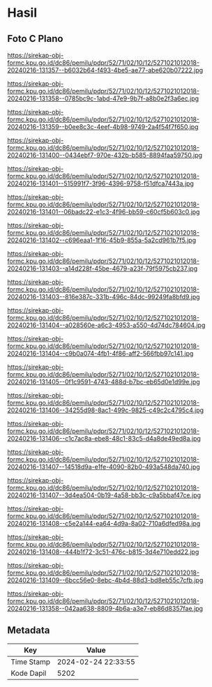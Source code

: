 # Hasil

## Foto C Plano

https://sirekap-obj-formc.kpu.go.id/dc86/pemilu/pdpr/52/71/02/10/12/5271021012018-20240216-131357--b6032b64-f493-4be5-ae77-abe620b07222.jpg

https://sirekap-obj-formc.kpu.go.id/dc86/pemilu/pdpr/52/71/02/10/12/5271021012018-20240216-131358--0785bc9c-1abd-47e9-9b7f-a8b0e2f3a6ec.jpg

https://sirekap-obj-formc.kpu.go.id/dc86/pemilu/pdpr/52/71/02/10/12/5271021012018-20240216-131359--b0ee8c3c-4eef-4b98-9749-2a4f54f7f650.jpg

https://sirekap-obj-formc.kpu.go.id/dc86/pemilu/pdpr/52/71/02/10/12/5271021012018-20240216-131400--0434ebf7-970e-432b-b585-8894faa59750.jpg

https://sirekap-obj-formc.kpu.go.id/dc86/pemilu/pdpr/52/71/02/10/12/5271021012018-20240216-131401--515991f7-3f96-4396-9758-f51dfca7443a.jpg

https://sirekap-obj-formc.kpu.go.id/dc86/pemilu/pdpr/52/71/02/10/12/5271021012018-20240216-131401--06badc22-e1c3-4f96-bb59-c60cf5b603c0.jpg

https://sirekap-obj-formc.kpu.go.id/dc86/pemilu/pdpr/52/71/02/10/12/5271021012018-20240216-131402--c696eaa1-1f16-45b9-855a-5a2cd961b7f5.jpg

https://sirekap-obj-formc.kpu.go.id/dc86/pemilu/pdpr/52/71/02/10/12/5271021012018-20240216-131403--a14d228f-45be-4679-a23f-79f5975cb237.jpg

https://sirekap-obj-formc.kpu.go.id/dc86/pemilu/pdpr/52/71/02/10/12/5271021012018-20240216-131403--816e387c-331b-496c-84dc-99249fa8bfd9.jpg

https://sirekap-obj-formc.kpu.go.id/dc86/pemilu/pdpr/52/71/02/10/12/5271021012018-20240216-131404--a028560e-a6c3-4953-a550-4d74dc784604.jpg

https://sirekap-obj-formc.kpu.go.id/dc86/pemilu/pdpr/52/71/02/10/12/5271021012018-20240216-131404--c9b0a074-4fb1-4f86-aff2-566fbb97c141.jpg

https://sirekap-obj-formc.kpu.go.id/dc86/pemilu/pdpr/52/71/02/10/12/5271021012018-20240216-131405--0f1c9591-4743-488d-b7bc-eb65d0e1d99e.jpg

https://sirekap-obj-formc.kpu.go.id/dc86/pemilu/pdpr/52/71/02/10/12/5271021012018-20240216-131406--34255d98-8ac1-499c-9825-c49c2c4795c4.jpg

https://sirekap-obj-formc.kpu.go.id/dc86/pemilu/pdpr/52/71/02/10/12/5271021012018-20240216-131406--c1c7ac8a-ebe8-48c1-83c5-d4a8de49ed8a.jpg

https://sirekap-obj-formc.kpu.go.id/dc86/pemilu/pdpr/52/71/02/10/12/5271021012018-20240216-131407--14518d9a-e1fe-4090-82b0-493a548da740.jpg

https://sirekap-obj-formc.kpu.go.id/dc86/pemilu/pdpr/52/71/02/10/12/5271021012018-20240216-131407--3d4ea504-0b19-4a58-bb3c-c9a5bbaf47ce.jpg

https://sirekap-obj-formc.kpu.go.id/dc86/pemilu/pdpr/52/71/02/10/12/5271021012018-20240216-131408--c5e2a144-ea64-4d9a-8a02-710a6dfed98a.jpg

https://sirekap-obj-formc.kpu.go.id/dc86/pemilu/pdpr/52/71/02/10/12/5271021012018-20240216-131408--444b1f72-3c51-476c-b815-3d4e710edd22.jpg

https://sirekap-obj-formc.kpu.go.id/dc86/pemilu/pdpr/52/71/02/10/12/5271021012018-20240216-131409--6bcc56e0-8ebc-4b4d-88d3-bd8eb55c7cfb.jpg

https://sirekap-obj-formc.kpu.go.id/dc86/pemilu/pdpr/52/71/02/10/12/5271021012018-20240216-131358--042aa638-8809-4b6a-a3e7-eb86d8357fae.jpg


## Metadata

| Key        | Value               |
| ---------- | ------------------- |
| Time Stamp | 2024-02-24 22:33:55 |
| Kode Dapil | 5202                |




